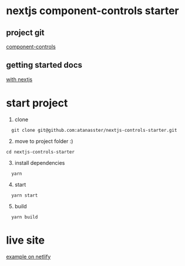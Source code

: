 # nextjs component-controls starter

## project git 

[component-controls](https://github.com/ccontrols/component-controls)

## getting started docs

[with nextjs](https://component-controls.com/tutorial/getting-started/nextjs)


# start project

1. clone

```
  git clone git@github.com:atanasster/nextjs-controls-starter.git
```

2. move to project folder :)

```
cd nextjs-controls-starter
```

3. install dependencies
```
  yarn
```

4. start
```
  yarn start
```

5. build
```
  yarn build
```

# live site

[example on netlify](https://nextjs-controls-starter.netlify.app)